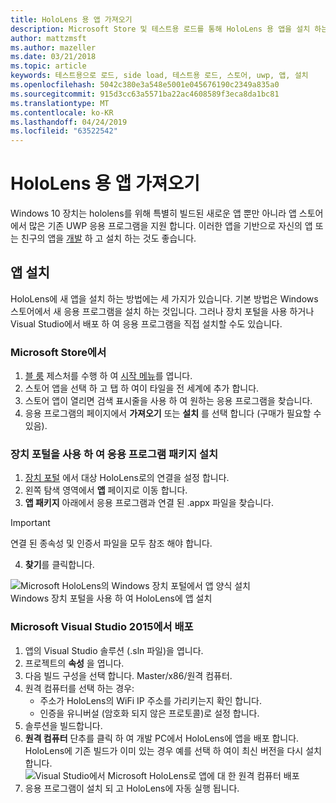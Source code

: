 ```yaml
---
title: HoloLens 용 앱 가져오기
description: Microsoft Store 및 테스트용 로드를 통해 HoloLens 용 앱을 설치 하는 방법을 설명 합니다.
author: mattzmsft
ms.author: mazeller
ms.date: 03/21/2018
ms.topic: article
keywords: 테스트용으로 로드, side load, 테스트용 로드, 스토어, uwp, 앱, 설치
ms.openlocfilehash: 5042c380e3a548e5001e045676190c2349a835a0
ms.sourcegitcommit: 915d3cc63a5571ba22ac4608589f3eca8da1bc81
ms.translationtype: MT
ms.contentlocale: ko-KR
ms.lasthandoff: 04/24/2019
ms.locfileid: "63522542"
---
```

# <a name="get-apps-for-hololens"></a>HoloLens 용 앱 가져오기

Windows 10 장치는 hololens를 위해 특별히 빌드된 새로운 앱 뿐만 아니라 앱 스토어에서 많은 기존 UWP 응용 프로그램을 지원 합니다. 이러한 앱을 기반으로 자신의 앱 또는 친구의 앱을 [개발](development-overview.md) 하 고 설치 하는 것도 좋습니다.

## <a name="installing-apps"></a>앱 설치

HoloLens에 새 앱을 설치 하는 방법에는 세 가지가 있습니다. 기본 방법은 Windows 스토어에서 새 응용 프로그램을 설치 하는 것입니다. 그러나 장치 포털을 사용 하거나 Visual Studio에서 배포 하 여 응용 프로그램을 직접 설치할 수도 있습니다.

### <a name="from-the-microsoft-store"></a>Microsoft Store에서
1. [블 룸](gestures.md#bloom) 제스처를 수행 하 여 [시작 메뉴](navigating-the-windows-mixed-reality-home.md#start-menu)를 엽니다.
2. 스토어 앱을 선택 하 고 탭 하 여이 타일을 전 세계에 추가 합니다.
3. 스토어 앱이 열리면 검색 표시줄을 사용 하 여 원하는 응용 프로그램을 찾습니다.
4. 응용 프로그램의 페이지에서 **가져오기** 또는 **설치** 를 선택 합니다 (구매가 필요할 수 있음).

### <a name="installing-an-application-package-with-the-device-portal"></a>장치 포털을 사용 하 여 응용 프로그램 패키지 설치
1. [장치 포털](using-the-windows-device-portal.md) 에서 대상 HoloLens로의 연결을 설정 합니다.
2. 왼쪽 탐색 영역에서 **앱** 페이지로 이동 합니다.
3. **앱 패키지** 아래에서 응용 프로그램과 연결 된 .appx 파일을 찾습니다.
  >[!IMPORTANT]
  >연결 된 종속성 및 인증서 파일을 모두 참조 해야 합니다.

4. **찾기**를 클릭합니다.

![Microsoft HoloLens의 Windows 장치 포털에서 앱 양식 설치](images/deviceportal-appmanager.jpg)<br>
Windows 장치 포털을 사용 하 여 HoloLens에 앱 설치

### <a name="deploying-from-microsoft-visual-studio-2015"></a>Microsoft Visual Studio 2015에서 배포
1. 앱의 Visual Studio 솔루션 (.sln 파일)을 엽니다.
2. 프로젝트의 **속성** 을 엽니다.
3. 다음 빌드 구성을 선택 합니다. Master/x86/원격 컴퓨터.
4. 원격 컴퓨터를 선택 하는 경우:
   * 주소가 HoloLens의 WiFi IP 주소를 가리키는지 확인 합니다.
   * 인증을 유니버설 (암호화 되지 않은 프로토콜)로 설정 합니다.
5. 솔루션을 빌드합니다.
6. **원격 컴퓨터** 단추를 클릭 하 여 개발 PC에서 HoloLens에 앱을 배포 합니다. HoloLens에 기존 빌드가 이미 있는 경우 예를 선택 하 여이 최신 버전을 다시 설치 합니다.<br>
  ![Visual Studio에서 Microsoft HoloLens로 앱에 대 한 원격 컴퓨터 배포](images/vs2015-remotedeployment.jpg)<br>
7. 응용 프로그램이 설치 되 고 HoloLens에 자동 실행 됩니다.

